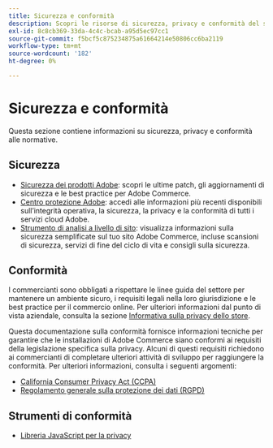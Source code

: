 ```yaml
---
title: Sicurezza e conformità
description: Scopri le risorse di sicurezza, privacy e conformità del settore per il tuo progetto Adobe Commerce.
exl-id: 8c8cb369-33da-4c4c-bcab-a95d5ec97cc1
source-git-commit: f5bcf5c875234875a61664214e50806cc6ba2119
workflow-type: tm+mt
source-wordcount: '182'
ht-degree: 0%

---
```


# Sicurezza e conformità

Questa sezione contiene informazioni su sicurezza, privacy e conformità alle normative.

## Sicurezza

- [Sicurezza dei prodotti Adobe](https://helpx.adobe.com/security.html): scopri le ultime patch, gli aggiornamenti di sicurezza e le best practice per Adobe Commerce.
- [Centro protezione Adobe](https://www.adobe.com/trust.html): accedi alle informazioni più recenti disponibili sull’integrità operativa, la sicurezza, la privacy e la conformità di tutti i servizi cloud Adobe.
- [Strumento di analisi a livello di sito](../tools/site-wide-analysis-tool/dashboard.md): visualizza informazioni sulla sicurezza semplificate sul tuo sito Adobe Commerce, incluse scansioni di sicurezza, servizi di fine del ciclo di vita e consigli sulla sicurezza.

## Conformità

I commercianti sono obbligati a rispettare le linee guida del settore per mantenere un ambiente sicuro, i requisiti legali nella loro giurisdizione e le best practice per il commercio online. Per ulteriori informazioni dal punto di vista aziendale, consulta la sezione [Informativa sulla privacy dello store](https://experienceleague.adobe.com/docs/commerce-admin/start/compliance/privacy/privacy-policy.html).

Questa documentazione sulla conformità fornisce informazioni tecniche per garantire che le installazioni di Adobe Commerce siano conformi ai requisiti della legislazione specifica sulla privacy. Alcuni di questi requisiti richiedono ai commercianti di completare ulteriori attività di sviluppo per raggiungere la conformità. Per ulteriori informazioni, consulta i seguenti argomenti:

- [California Consumer Privacy Act (CCPA)](privacy/ccpa.md)
- [Regolamento generale sulla protezione dei dati (RGPD)](privacy/gdpr.md)

## Strumenti di conformità

- [Libreria JavaScript per la privacy](privacy/javascript-library.md)
